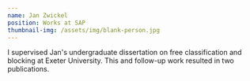 ```yaml
---
name: Jan Zwickel
position: Works at SAP
thumbnail-img: /assets/img/blank-person.jpg
---
```


I supervised Jan's undergraduate dissertation on free classification and blocking at Exeter University. This and follow-up work resulted in two publications. 
